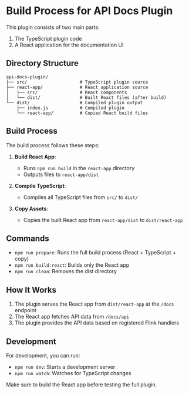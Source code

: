 # Build Process for API Docs Plugin

This plugin consists of two main parts:
1. The TypeScript plugin code
2. A React application for the documentation UI

## Directory Structure

```
api-docs-plugin/
├── src/                    # TypeScript plugin source
├── react-app/              # React application source
│   ├── src/                # React components
│   └── dist/               # Built React files (after build)
└── dist/                   # Compiled plugin output
    ├── index.js            # Compiled plugin
    └── react-app/          # Copied React build files
```

## Build Process

The build process follows these steps:

1. **Build React App**: 
   - Runs `npm run build` in the `react-app` directory
   - Outputs files to `react-app/dist`

2. **Compile TypeScript**:
   - Compiles all TypeScript files from `src/` to `dist/`

3. **Copy Assets**:
   - Copies the built React app from `react-app/dist` to `dist/react-app`

## Commands

- `npm run prepare`: Runs the full build process (React + TypeScript + copy)
- `npm run build:react`: Builds only the React app
- `npm run clean`: Removes the dist directory

## How It Works

1. The plugin serves the React app from `dist/react-app` at the `/docs` endpoint
2. The React app fetches API data from `/docs/api`
3. The plugin provides the API data based on registered Flink handlers

## Development

For development, you can run:
- `npm run dev`: Starts a development server
- `npm run watch`: Watches for TypeScript changes

Make sure to build the React app before testing the full plugin.
